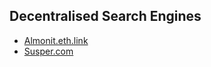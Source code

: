 ## Decentralised Search Engines
- [Almonit.eth.link](https://almonit.eth.link/)
- [Susper.com](https://susper.com/)